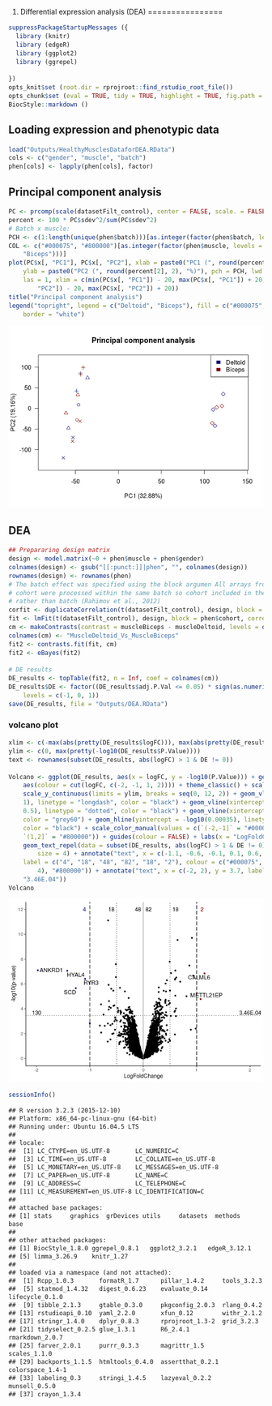 1.  Differential expression analysis (DEA)
================

``` r
suppressPackageStartupMessages ({
  library (knitr)
  library (edgeR)
  library (ggplot2)
  library (ggrepel)

})
opts_knit$set (root.dir = rprojroot::find_rstudio_root_file())
opts_chunk$set (eval = TRUE, tidy = TRUE, highlight = TRUE, fig.path = "../Figures/")
BiocStyle::markdown ()
```

Loading expression and phenotypic data
--------------------------------------

``` r
load("Outputs/HealthyMusclesDataforDEA.RData")
cols <- c("gender", "muscle", "batch")
phen[cols] <- lapply(phen[cols], factor)
```

Principal component analysis
----------------------------

``` r
PC <- prcomp(scale(datasetFilt_control), center = FALSE, scale. = FALSE)
percent <- 100 * PC$sdev^2/sum(PC$sdev^2)
# Batch x muscle:
PCH <- c(1:length(unique(phen$batch)))[as.integer(factor(phen$batch, levels = c(unique(phen$batch))))]
COL <- c("#000075", "#800000")[as.integer(factor(phen$muscle, levels = c("Deltoid", 
    "Biceps")))]
plot(PC$x[, "PC1"], PC$x[, "PC2"], xlab = paste0("PC1 (", round(percent[1], 2), "%)"), 
    ylab = paste0("PC2 (", round(percent[2], 2), "%)"), pch = PCH, lwd = 1, col = COL, 
    las = 1, xlim = c(min(PC$x[, "PC1"]) - 20, max(PC$x[, "PC1"]) + 20), ylim = c(min(PC$x[, 
        "PC2"]) - 20, max(PC$x[, "PC2"]) + 20))
title("Principal component analysis")
legend("topright", legend = c("Deltoid", "Biceps"), fill = c("#000075", "#800000"), 
    border = "white")
```

![](../Figures/2.PCA-1.png)

DEA
---

``` r
## Prepararing design matrix
design <- model.matrix(~0 + phen$muscle + phen$gender)
colnames(design) <- gsub("[[:punct:]]|phen", "", colnames(design))
rownames(design) <- rownames(phen)
# The batch effect was specified using the block argumen All arrays from each
# cohort were processed within the same batch so cohort included in the model
# rather than batch (Rahimov et al., 2012)
corfit <- duplicateCorrelation(t(datasetFilt_control), design, block = phen$cohort)
fit <- lmFit(t(datasetFilt_control), design, block = phen$cohort, correlation = corfit$consensus)
cm <- makeContrasts(contrast = muscleBiceps - muscleDeltoid, levels = design)
colnames(cm) <- "MuscleDeltoid_Vs_MuscleBiceps"
fit2 <- contrasts.fit(fit, cm)
fit2 <- eBayes(fit2)

# DE results
DE_results <- topTable(fit2, n = Inf, coef = colnames(cm))
DE_results$DE <- factor((DE_results$adj.P.Val <= 0.05) * sign(as.numeric(DE_results$logFC)), 
    levels = c(-1, 0, 1))
save(DE_results, file = "Outputs/DEA.RData")
```

### volcano plot

``` r
xlim <- c(-max(abs(pretty(DE_results$logFC))), max(abs(pretty(DE_results$logFC))))
ylim <- c(0, max(pretty(-log10(DE_results$P.Value))))
text <- rownames(subset(DE_results, abs(logFC) > 1 & DE != 0))

Volcano <- ggplot(DE_results, aes(x = logFC, y = -log10(P.Value))) + geom_point(size = 1, 
    aes(colour = cut(logFC, c(-2, -1, 1, 2)))) + theme_classic() + scale_x_continuous(limits = xlim) + 
    scale_y_continuous(limits = ylim, breaks = seq(0, 12, 2)) + geom_vline(xintercept = c(-1, 
    1), linetype = "longdash", color = "black") + geom_vline(xintercept = c(-0.5, 
    0.5), linetype = "dotted", color = "black") + geom_vline(xintercept = 0, linetype = "solid", 
    color = "grey60") + geom_hline(yintercept = -log10(0.00035), linetype = "dotted", 
    color = "black") + scale_color_manual(values = c(`(-2,-1]` = "#000075", `(-1,1]` = "black", 
    `(1,2]` = "#800000")) + guides(colour = FALSE) + labs(x = "LogFoldChange", y = "-log10(p-value)") + 
    geom_text_repel(data = subset(DE_results, abs(logFC) > 1 & DE != 0), aes(label = text), 
        size = 4) + annotate("text", x = c(-1.1, -0.6, -0.1, 0.1, 0.6, 1.1), y = 12, 
    label = c("4", "18", "48", "82", "18", "2"), colour = c("#000075", rep("black", 
        4), "#800000")) + annotate("text", x = c(-2, 2), y = 3.7, label = c("130", 
    "3.46E.04"))
Volcano
```

![](../Figures/2.VocanoPlotDEA-1.png)

``` r
sessionInfo()
```

    ## R version 3.2.3 (2015-12-10)
    ## Platform: x86_64-pc-linux-gnu (64-bit)
    ## Running under: Ubuntu 16.04.5 LTS
    ## 
    ## locale:
    ##  [1] LC_CTYPE=en_US.UTF-8       LC_NUMERIC=C              
    ##  [3] LC_TIME=en_US.UTF-8        LC_COLLATE=en_US.UTF-8    
    ##  [5] LC_MONETARY=en_US.UTF-8    LC_MESSAGES=en_US.UTF-8   
    ##  [7] LC_PAPER=en_US.UTF-8       LC_NAME=C                 
    ##  [9] LC_ADDRESS=C               LC_TELEPHONE=C            
    ## [11] LC_MEASUREMENT=en_US.UTF-8 LC_IDENTIFICATION=C       
    ## 
    ## attached base packages:
    ## [1] stats     graphics  grDevices utils     datasets  methods   base     
    ## 
    ## other attached packages:
    ## [1] BiocStyle_1.8.0 ggrepel_0.8.1   ggplot2_3.2.1   edgeR_3.12.1   
    ## [5] limma_3.26.9    knitr_1.27     
    ## 
    ## loaded via a namespace (and not attached):
    ##  [1] Rcpp_1.0.3       formatR_1.7      pillar_1.4.2     tools_3.2.3     
    ##  [5] statmod_1.4.32   digest_0.6.23    evaluate_0.14    lifecycle_0.1.0 
    ##  [9] tibble_2.1.3     gtable_0.3.0     pkgconfig_2.0.3  rlang_0.4.2     
    ## [13] rstudioapi_0.10  yaml_2.2.0       xfun_0.12        withr_2.1.2     
    ## [17] stringr_1.4.0    dplyr_0.8.3      rprojroot_1.3-2  grid_3.2.3      
    ## [21] tidyselect_0.2.5 glue_1.3.1       R6_2.4.1         rmarkdown_2.0.7 
    ## [25] farver_2.0.1     purrr_0.3.3      magrittr_1.5     scales_1.1.0    
    ## [29] backports_1.1.5  htmltools_0.4.0  assertthat_0.2.1 colorspace_1.4-1
    ## [33] labeling_0.3     stringi_1.4.5    lazyeval_0.2.2   munsell_0.5.0   
    ## [37] crayon_1.3.4
